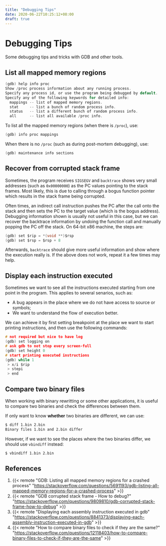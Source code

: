 ```yaml
---
title: "Debugging Tips"
date: 2020-06-22T10:25:12+08:00
draft: true
---
```


# Debugging Tips

Some debugging tips and tricks with GDB and other tools.

## List all mapped memory regions

```c
(gdb) help info proc
Show /proc process information about any running process.
Specify any process id, or use the program being debugged by default.
Specify any of the following keywords for detailed info:
  mappings -- list of mapped memory regions.
  stat     -- list a bunch of random process info.
  status   -- list a different bunch of random process info.
  all      -- list all available /proc info.
```

To list all the mapped memory regions (when there is `/proc`), use:

```c
(gdb) info proc mappings
```

When there is no `/proc` (such as during post-mortem debugging), use:

```c
(gdb) maintenance info sections
```


## Recover from corrupted stack frame

Sometimes, the program receives `SIGSEGV` and `backtrace` shows very small addresses (such as `0x00000000`) as the PC values pointing to the stack frames. Most likely, this is due to calling through a bogus function pointer which results in the stack frame being corrupted.

Often times, an indirect call instruction pushes the PC after the call onto the stack and then sets the PC to the target value (which is the bogus address). Debugging information shown is usually not useful in this case, but we can recover the backtrace information by undoing the function call and manually popping the PC off the stack. On 64-bit x86 machine, the steps are:

```c
(gdb) set $rip = *(void **)$rsp
(gdb) set $rsp = $rsp + 8
```

Afterwards, `backtrace` should give more useful information and show where the execution really is. If the above does not work, repeat it a few times may help.


## Display each instruction executed

Sometimes we want to see all the instructions executed starting from one point in the program. This applies to several senarios, such as:

- A bug appears in the place where we do not have access to source or symbols;
- We want to understand the flow of execution better.

We can achieve it by first setting breakpoint at the place we want to start printing instructions, and then use the following commands:

```c
# not required but nice to have log
(gdb) set logging on
# ask gdb to not stop every screen-full
(gdb) set height 0
# start printing executed instructions
(gdb) while 1
 > x/i $rip
 > stepi
 > end
```


## Compare two binary files

When working with binary rewritting or some other applications, it is useful to compare two binaries and check the differences between them.

If only want to know **whether** two binaries are different, we can use:

```sh
$ diff 1.bin 2.bin
Binary files 1.bin and 2.bin differ
```

However, if we want to see the places where the two binaries differ, we should use `vbindiff` instead:

```sh
$ vbindiff 1.bin 2.bin
```


## References

1. {{< remote "GDB: Listing all mapped memory regions for a crashed process" "https://stackoverflow.com/questions/5691193/gdb-listing-all-mapped-memory-regions-for-a-crashed-process" >}}
2. {{< remote "GDB corrupted stack frame - How to debug?" "https://stackoverflow.com/questions/9809810/gdb-corrupted-stack-frame-how-to-debug" >}}
3. {{< remote "Displaying each assembly instruction executed in gdb" "https://stackoverflow.com/questions/8841373/displaying-each-assembly-instruction-executed-in-gdb" >}}
4. {{< remote "How to compare binary files to check if they are the same?" "https://stackoverflow.com/questions/12118403/how-to-compare-binary-files-to-check-if-they-are-the-same" >}}
